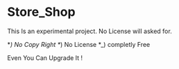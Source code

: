 # Store_Shop
This Is an experimental project. No License will asked for. 


*_) No Copy Right 
*_) No License
*_) completly Free

Even You Can Upgrade It ! 
